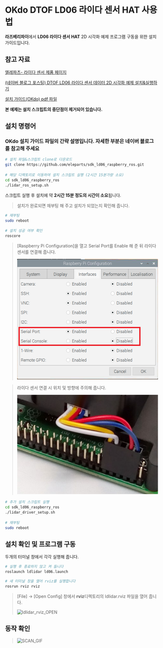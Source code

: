 # OKdo DTOF LD06 라이다 센서 HAT 사용법  

**라즈베리파이**에서 **LD06 라이다 센서 HAT** 2D 시각화 예제 프로그램 구동을 위한 설치 가이드입니다.  

## 참고 자료

[엘레파츠- 라이다 센서 제품 페이지](https://www.eleparts.co.kr/EPXXCNHL)  

[(네이버 블로그 포스팅) DTOF LD06 라이다 센서 데이터 2D 시각화 예제 설치&실행하기](https://blog.naver.com/elepartsblog/222596017902)  

[설치 가이드(OKdo) pdf 파일](https://github.com/eleparts/sdk_ld06_raspberry_ros/blob/main/doc/OKdo-Lidar-get-started-update.pdf)  

**본 예제는 설치 스크립트의 중단점이 제거되어 있습니다.**

## 설치 명령어  

### OKdo 설치 가이드 파일의 간략 설명입니다. 자세한 부분은 네이버 블로그를 참고해 주세요  

```bash
# 설치 파일&스크립트 clone로 다운로드
git clone https://github.com/eleparts/sdk_ld06_raspberry_ros.git

# 해당 디렉토리로 이동하여 설치 스크립트 실행 (2시간 15분가량 소요)
cd sdk_ld06_raspberry_ros
./lidar_ros_setup.sh
```  
  
스크립트 실행 후 설치에 약 **2시간 15분 정도의 시간이 소요**됩니다.  
  
> 설치가 완료되면 재부팅 해 주고 설치가 되었는지 확인해 줍니다.  
  
```bash  
# 재부팅  
sudo reboot  
  
# 설치 성공 여부 확인  
roscore  
```  
  
> [Raspberry Pi Configuration]을 열고 Serial Port를 Enable 해 준 뒤 라이다 센서를 연결해 줍니다.  
>  
> ![Raspberry_Pi_Configuration](./img/1.Raspberry_Pi_Configuration.png)  
  
> 라이다 센서 연결 시 위치 및 방향에 주의해 줍니다.  
>  
> ![lidar_GPIO](./img/2.lidar_GPIO.png)  
  
```bash  
# 추가 설치 스크립트 실행  
cd sdk_ld06_raspberry_ros  
./lidar_driver_setup.sh  
  
# 재부팅  
sudo reboot  
```  
  
## 설치 확인 및 프로그램 구동  
  
두개의 터미널 창에서 각각 실행해 줍니다.  
  
```bash  
# 실행 후 종료하지 않고 켜 둡니다  
roslaunch ldlidar ld06.launch  
```  
  
```bash  
# 새 터미널 창을 열어 rviz를 실행합니다  
rosrun rviz rviz  
```  

> [File] -> [Open Config] 창에서 **rviz**디렉토리의 ldlidar.rviz 파일을 열어 줍니다.  
>  
>![ldlidar_rviz_OPEN](./img/3.ldlidar_rviz.png.png)  
  
## 동작 확인
  
>![SCAN_GIF](./img/4.lidar_scan.gif)  
